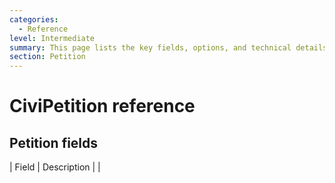 ```yaml
---
categories:
  - Reference  
level: Intermediate  
summary: This page lists the key fields, options, and technical details for setting up and managing petitions in CiviPetition.  
section: Petition  
---
```


# CiviPetition reference

## Petition fields

| Field                | Description                                                                 |
|
